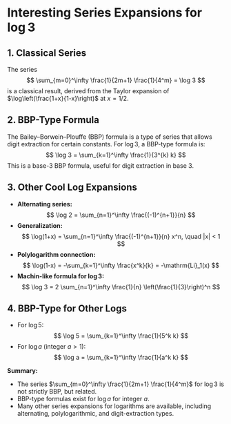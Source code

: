 # Interesting Series Expansions for $\log 3$

## 1. Classical Series

The series
$$
\sum_{m=0}^\infty \frac{1}{2m+1} \frac{1}{4^m} = \log 3
$$
is a classical result, derived from the Taylor expansion of $\log\left(\frac{1+x}{1-x}\right)$ at $x=1/2$.

## 2. BBP-Type Formula

The Bailey–Borwein–Plouffe (BBP) formula is a type of series that allows digit extraction for certain constants. For $\log 3$, a BBP-type formula is:
$$
\log 3 = \sum_{k=1}^\infty \frac{1}{3^{k} k}
$$
This is a base-3 BBP formula, useful for digit extraction in base 3.

## 3. Other Cool Log Expansions

- **Alternating series:**
  $$
  \log 2 = \sum_{n=1}^\infty \frac{(-1)^{n+1}}{n}
  $$
- **Generalization:**
  $$
  \log(1+x) = \sum_{n=1}^\infty \frac{(-1)^{n+1}}{n} x^n, \quad |x| < 1
  $$
- **Polylogarithm connection:**
  $$
  \log(1-x) = -\sum_{k=1}^\infty \frac{x^k}{k} = -\mathrm{Li}_1(x)
  $$
- **Machin-like formula for $\log 3$:**
  $$
  \log 3 = 2 \sum_{n=1}^\infty \frac{1}{n} \left(\frac{1}{3}\right)^n
  $$

## 4. BBP-Type for Other Logs

- For $\log 5$:
  $$
  \log 5 = \sum_{k=1}^\infty \frac{1}{5^k k}
  $$
- For $\log a$ (integer $a > 1$):
  $$
  \log a = \sum_{k=1}^\infty \frac{1}{a^k k}
  $$

**Summary:**  
- The series $\sum_{m=0}^\infty \frac{1}{2m+1} \frac{1}{4^m}$ for $\log 3$ is not strictly BBP, but related.
- BBP-type formulas exist for $\log a$ for integer $a$.
- Many other series expansions for logarithms are available, including alternating, polylogarithmic, and digit-extraction types.
